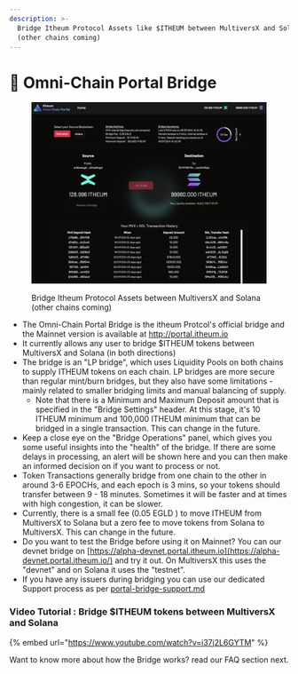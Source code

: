 ```yaml
---
description: >-
  Bridge Itheum Protocol Assets like $ITHEUM between MultiversX and Solana
  (other chains coming)
---
```


# 🌉 Omni-Chain Portal Bridge

<figure><img src="../../.gitbook/assets/image (3) (1).png" alt=""><figcaption><p>Bridge Itheum Protocol Assets between MultiversX and Solana (other chains coming)</p></figcaption></figure>

* The Omni-Chain Portal Bridge is the itheum Protcol's official bridge and the Mainnet version is available at [http://portal.itheum.io ](https://portal.itheum.io/)
* It currently allows any user to bridge $ITHEUM tokens between MultiversX and Solana (in both directions)
* The bridge is an "LP bridge", which uses Liquidity Pools on both chains to supply ITHEUM tokens on each chain. LP bridges are more secure than regular mint/burn bridges, but they also have some limitations - mainly related to smaller bridging limits and manual balancing of supply.
  * Note that there is a Minimum and Maximum Deposit amount that is specified in the "Bridge Settings" header. At this stage, it's 10 ITHEUM minimum and 100,000 ITHEUM minimum that can be bridged in a single transaction. This can change in the future.
* Keep a close eye on the "Bridge Operations" panel, which gives you some useful insights into the "health" of the bridge. If there are some delays in processing, an alert will be shown here and you can then make an informed decision on if you want to process or not.
* Token Transactions generally bridge from one chain to the other in around 3-6 EPOCHs, and each epoch is 3 mins, so your tokens should transfer between 9 - 18 minutes. Sometimes it will be faster and at times with high congestion, it can be slower.&#x20;
* Currently, there is a small fee (0.05 EGLD ) to move ITHEUM from MultiversX to Solana but a zero fee to move tokens from Solana to MultiversX. This can change in the future.
* Do you want to test the Bridge before using it on Mainnet? You can our devnet bridge on [https://alpha-devnet.portal.itheum.io](https://alpha-devnet.portal.itheum.io/) and try it out. On MultiversX this uses the "devnet" and on Solana it uses the "testnet".&#x20;
* If you have any issuers during bridging you can use our dedicated Support process as per [portal-bridge-support.md](../../developers/tech-support-discord/portal-bridge-support.md "mention")



### Video Tutorial : Bridge $ITHEUM tokens between MultiversX and Solana

{% embed url="https://www.youtube.com/watch?v=i37j2L6GYTM" %}





Want to know more about how the Bridge works? read our FAQ section next.
